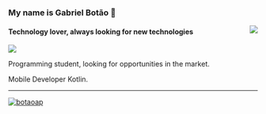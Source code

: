### My name is Gabriel Botão 👋

<div>
  <a href="https://github.com/lordefps">
  <img align='right' src="https://github-readme-stats.vercel.app/api?username=botaoap&show_icons=true&title_color=783c00&text_color=af552e&icon_color=783c00&bg_color=f8efd4&cache_seconds=2300">
  
  </a>
</div>

#### Technology lover, always looking for new technologies

<div>
  <a href="https://github.com/botaoap">
  <img src="https://img.shields.io/static/v1?label=Overview&message=Gabriel&color=f8efd4&style=for-the-badge&logo=GitHub">
  </a>
</div>

<p>
  
  Programming student, looking for opportunities in the market.<br/>

  Mobile Developer Kotlin.
</p>
<hr>

[![botaoap](https://github-readme-stats.vercel.app/api/top-langs/?username=botaoap&hide=html&layout=compact&theme=dark)](https://github.com/botaoap/)
